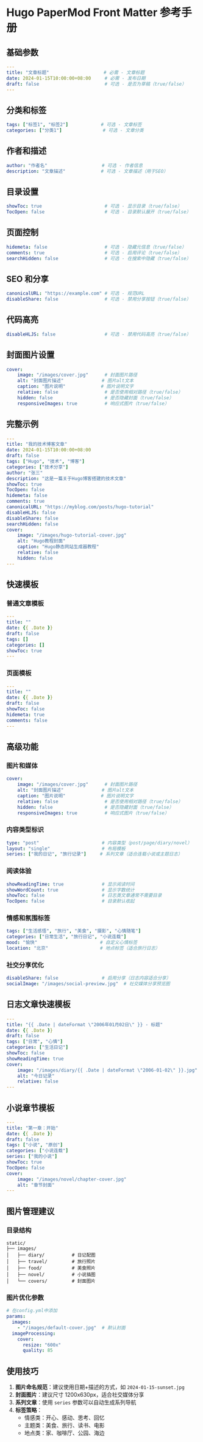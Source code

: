 # Hugo PaperMod Front Matter 参考手册

## 基础参数

```yaml
---
title: "文章标题"                    # 必需 - 文章标题
date: 2024-01-15T10:00:00+08:00     # 必需 - 发布日期
draft: false                        # 可选 - 是否为草稿（true/false）
---
```

## 分类和标签

```yaml
tags: ["标签1", "标签2"]            # 可选 - 文章标签
categories: ["分类1"]               # 可选 - 文章分类
```

## 作者和描述

```yaml
author: "作者名"                    # 可选 - 作者信息
description: "文章描述"             # 可选 - 文章描述（用于SEO）
```

## 目录设置

```yaml
showToc: true                       # 可选 - 显示目录（true/false）
TocOpen: false                      # 可选 - 目录默认展开（true/false）
```

## 页面控制

```yaml
hidemeta: false                     # 可选 - 隐藏元信息（true/false）
comments: true                      # 可选 - 启用评论（true/false）
searchHidden: false                 # 可选 - 在搜索中隐藏（true/false）
```

## SEO 和分享

```yaml
canonicalURL: "https://example.com" # 可选 - 规范URL
disableShare: false                 # 可选 - 禁用分享按钮（true/false）
```

## 代码高亮

```yaml
disableHLJS: false                  # 可选 - 禁用代码高亮（true/false）
```

## 封面图片设置

```yaml
cover:
    image: "/images/cover.jpg"      # 封面图片路径
    alt: "封面图片描述"              # 图片alt文本
    caption: "图片说明"             # 图片说明文字
    relative: false                 # 是否使用相对路径（true/false）
    hidden: false                   # 是否隐藏封面（true/false）
    responsiveImages: true          # 响应式图片（true/false）
```

## 完整示例

```yaml
---
title: "我的技术博客文章"
date: 2024-01-15T10:00:00+08:00
draft: false
tags: ["Hugo", "技术", "博客"]
categories: ["技术分享"]
author: "张三"
description: "这是一篇关于Hugo博客搭建的技术文章"
showToc: true
TocOpen: false
hidemeta: false
comments: true
canonicalURL: "https://myblog.com/posts/hugo-tutorial"
disableHLJS: false
disableShare: false
searchHidden: false
cover:
    image: "/images/hugo-tutorial-cover.jpg"
    alt: "Hugo教程封面"
    caption: "Hugo静态网站生成器教程"
    relative: false
    hidden: false
---
```

## 快速模板

### 普通文章模板
```yaml
---
title: ""
date: {{ .Date }}
draft: false
tags: []
categories: []
showToc: true
---
```

### 页面模板
```yaml
---
title: ""
date: {{ .Date }}
draft: false
showToc: false
hidemeta: true
comments: false
---
```

## 高级功能

### 图片和媒体
```yaml
cover:
    image: "/images/cover.jpg"      # 封面图片路径
    alt: "封面图片描述"              # 图片alt文本
    caption: "图片说明"             # 图片说明文字
    relative: false                 # 是否使用相对路径（true/false）
    hidden: false                   # 是否隐藏封面（true/false）
    responsiveImages: true          # 响应式图片（true/false）
```

### 内容类型标识
```yaml
type: "post"                       # 内容类型（post/page/diary/novel）
layout: "single"                   # 布局模板
series: ["我的日记", "旅行记录"]     # 系列文章（适合连载小说或主题日志）
```

### 阅读体验
```yaml
showReadingTime: true              # 显示阅读时间
showWordCount: true                # 显示字数统计
showToc: false                     # 日志类文章通常不需要目录
TocOpen: false                     # 目录默认收起
```

### 情感和氛围标签
```yaml
tags: ["生活感悟", "旅行", "美食", "摄影", "心情随笔"]
categories: ["日常生活", "旅行日记", "小说连载"]
mood: "愉快"                       # 自定义心情标签
location: "北京"                   # 地点标签（适合旅行日志）
```

### 社交分享优化
```yaml
disableShare: false                # 启用分享（日志内容适合分享）
socialImage: "/images/social-preview.jpg"  # 社交媒体分享预览图
```

## 日志文章快速模板
```yaml
---
title: "{{ .Date | dateFormat \"2006年01月02日\" }} - 标题"
date: {{ .Date }}
draft: false
tags: ["日常", "心情"]
categories: ["生活日记"]
showToc: false
showReadingTime: true
cover:
    image: "/images/diary/{{ .Date | dateFormat \"2006-01-02\" }}.jpg"
    alt: "今日记录"
    relative: false
---
```

## 小说章节模板
```yaml
---
title: "第一章：开始"
date: {{ .Date }}
draft: false
tags: ["小说", "原创"]
categories: ["小说连载"]
series: ["我的小说"]
showToc: true
TocOpen: false
cover:
    image: "/images/novel/chapter-cover.jpg"
    alt: "章节封面"
---
```

## 图片管理建议

### 目录结构
```
static/
├── images/
│   ├── diary/          # 日记配图
│   ├── travel/         # 旅行照片
│   ├── food/           # 美食照片
│   ├── novel/          # 小说插图
│   └── covers/         # 封面图片
```

### 图片优化参数
```yaml
# 在config.yml中添加
params:
  images:
    - "/images/default-cover.jpg"  # 默认封面
  imageProcessing:
    cover:
      resize: "600x"
      quality: 85
```

## 使用技巧

1. **图片命名规范**：建议使用日期+描述的方式，如 `2024-01-15-sunset.jpg`
2. **封面图片**：建议尺寸 1200x630px，适合社交媒体分享
3. **系列文章**：使用 `series` 参数可以自动生成系列导航
4. **标签策略**：
   - 情感类：开心、感动、思考、回忆
   - 主题类：美食、旅行、读书、电影
   - 地点类：家、咖啡厅、公园、海边

